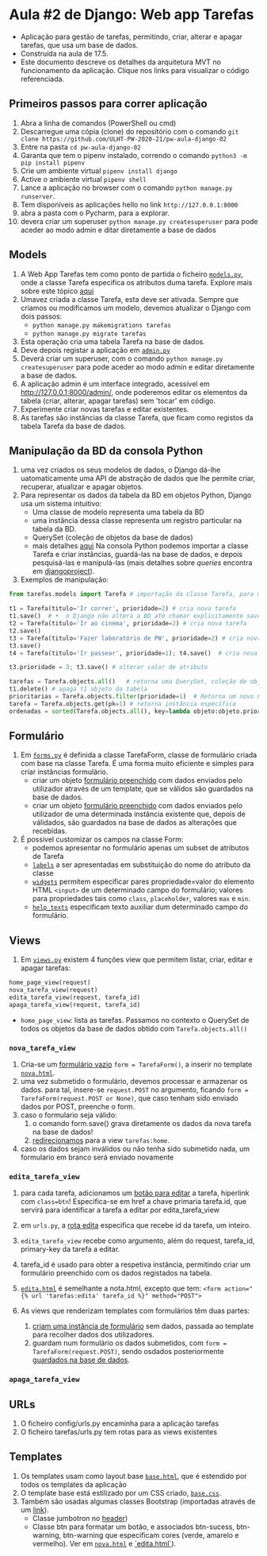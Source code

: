 # Aula #2 de Django: Web app Tarefas 

* Aplicação para gestão de tarefas, permitindo, criar, alterar e apagar tarefas, que usa um base de dados.
* Construída na aula de 17.5.
* Este documento descreve os detalhes da arquitetura MVT no funcionamento da aplicação. Clique nos links para visualizar o código referenciada. 

## Primeiros passos para correr aplicação
1. Abra a linha de comandos (PowerShell ou cmd)
1. Descarregue uma cópia (clone) do repositório com o comando `git clone https://github.com/ULHT-PW-2020-21/pw-aula-django-02` 
1. Entre na pasta  `cd pw-aula-django-02`
1. Garanta que tem o pipenv instalado, correndo o comando `python3 -m pip install pipenv`
1. Crie um ambiente virtual `pipenv install django` 
1. Active o ambiente virtual `pipenv shell`
1. Lance a aplicação no browser com o comando `python manage.py runserver`. 
1. Tem disponíveis as aplicações hello no link `http://127.0.0.1:8000`
1. abra a pasta com o Pycharm, para a explorar.
1. devera criar um superuser `python manage.py createsuperuser` para pode aceder ao modo admin e ditar diretamente a base de dados


## Models
1. A Web App Tarefas tem como ponto de partida o ficheiro [`models.py`](https://github.com/ULHT-PW-2020-21/pw-aula-django-02/blob/master/tarefas/models.py), onde a classe Tarefa especifica os atributos duma tarefa. Explore mais sobre este tópico [aqui](https://docs.djangoproject.com/en/3.2/topics/db/models/) 
2. Umavez criada a classe Tarefa, esta deve ser ativada. Sempre que criamos ou modificamos um modelo, devemos atualizar o Django com dois passos:
    * `python manage.py makemigrations tarefas`
    * `python manage.py migrate tarefas`
3. Esta operação cria uma tabela Tarefa na base de dados. 
3. Deve depois registar a aplicação em [`admin.py`](https://github.com/ULHT-PW-2020-21/pw-aula-django-02/blob/master/tarefas/admin.py)  
3. Deverá criar um superuser, com o comando `python manage.py createsuperuser` para pode aceder ao modo admin e editar diretamente a base de dados.
3. A aplicação admin é um interface integrado, acessível em http://127.0.0.1:8000/admin/, onde poderemos editar os elementos da tabela (criar, alterar, apagar tarefas) sem 'tocar' em código. 
4. Experimente criar novas tarefas e editar existentes.
7. As tarefas são instâncias da classe Tarefa, que ficam como registos da tabela Tarefa da base de dados.


## Manipulação da BD da consola Python
1. uma vez criados os seus modelos de dados, o Django dá-lhe uatomaticamente uma API de abstração de dados que lhe permite criar, recuperar, atualizar e apagar objetos.
2. Para representar os dados da tabela da BD em objetos Python, Django usa um sistema intuitivo:
    * Uma classe de modelo representa uma tabela da BD
    * uma instância dessa classe representa um registro particular na tabela da BD.
    * QuerySet (coleção de objetos da base de dados)
    * mais detalhes [aqui](https://docs.djangoproject.com/en/3.2/topics/db/queries/) 
Na consola Python podemos importar a classe Tarefa e criar instâncias, guardá-las na base de dados, e depois pesquisá-las e manipulá-las (mais detalhes sobre *queries* encontra em [djangoproject](https://docs.djangoproject.com/en/3.2/topics/db/queries/)). 
2. Exemplos de manipulação:
```Python
from tarefas.models import Tarefa # importação da classe Tarefa, para manipular a BD

t1 = Tarefa(titulo='Ir correr', prioridade=2) # cria nova tarefa
t1.save()  # •	o Django não altera a BD até chamar explicitamente save(). corresponde à instrução SQL UPDATE
t2 = Tarefa(titulo='Ir ao cinema', prioridade=2) # cria nova tarefa
t2.save()
t3 = Tarefa(titulo='Fazer laboratório de PW', prioridade=2) # cria nova tarefa
t3.save()
t4 = Tarefa(titulo='Ir passear', prioridade=1); t4.save()  # cria nova tarefa

t3.prioridade = 3; t3.save() # alterar valor de atributo

tarefas = Tarefa.objects.all()   # retorna uma QuerySet, coleção de objetos da base de dados
t1.delete() # apaga t1 objeto da tabela
prioritarias = Tarefa.objects.filter(prioridade=1)  # Retorna um novo QuerySet dos objetos que correspondem aos kwargs de pesquisa fornecidos.
tarefa = Tarefa.objects.get(pk=1) # retorna instância específica
ordenadas = sorted(Tarefa.objects.all(), key=lambda objeto:objeto.prioridade)
```

## Formulário
1. Em [`forms.py`](https://github.com/ULHT-PW-2020-21/pw-aula-django-02/blob/21a2f865f02eeb36007ac3e4916cc0dc69835c6b/tarefas/forms.py) é definida a classe TarefaForm, classe de formulário criada com base na classe Tarefa. É uma forma muito eficiente e simples para criar instâncias formulário. 
    * criar um objeto [formulário preenchido](https://github.com/ULHT-PW-2020-21/pw-aula-django-02/blob/master/tarefas/views.py#L17) com dados enviados pelo utilizador através de um template, que se válidos são guardados na base de dados.
    * criar um objeto [formulário preenchido](https://github.com/ULHT-PW-2020-21/pw-aula-django-02/blob/master/tarefas/views.py#L29) com dados enviados pelo utilizador de uma determinada instância existente que, depois de válidados, são guardados na base de dados as alterações que recebidas.
2. É possível customizar os campos na classe Form:
    * podemos apresentar no formulário apenas um subset de atributos de Tarefa
    * [`labels`](https://github.com/ULHT-PW-2020-21/pw-aula-django-02/blob/21a2f865f02eeb36007ac3e4916cc0dc69835c6b/tarefas/forms.py#L18) a ser apresentadas em substituição do nome do atributo da classe 
    * [`widgets`](https://github.com/ULHT-PW-2020-21/pw-aula-django-02/blob/21a2f865f02eeb36007ac3e4916cc0dc69835c6b/tarefas/forms.py#L11) permitem especificar pares propriedade=valor do elemento HTML `<input>` de um determinado campo do formulário; valores para propriedades tais como `class`, `placeholder`, valores `max` e `min`. 
    * [`help_texts`](https://github.com/ULHT-PW-2020-21/pw-aula-django-02/blob/21a2f865f02eeb36007ac3e4916cc0dc69835c6b/tarefas/forms.py#L25) especificam texto auxiliar dum determinado campo do formulário.


## Views
1. Em [`views.py`](https://github.com/ULHT-PW-2020-21/pw-aula-django-02/blob/master/tarefas/views.py) existem 4 funções view que permitem listar, criar, editar e apagar tarefas:
```Python 
home_page_view(request)
nova_tarefa_view(request)
edita_tarefa_view(request, tarefa_id)
apaga_tarefa_view(request, tarefa_id)
```
   
   * `home_page_view`: lista as tarefas. Passamos no contexto o QuerySet de todos os objetos da base de dados obtido com `Tarefa.objects.all()`


### `nova_tarefa_view`

1. Cria-se um [formulário vazio](https://github.com/ULHT-PW-2020-21/pw-aula-django-02/blob/master/tarefas/views.py#L17) `form = TarefaForm()`, a inserir no template [`nova.html`](https://github.com/ULHT-PW-2020-21/pw-aula-django-02/blob/master/tarefas/templates/tarefas/nova.html#L8).
1. uma vez submetido o formulário, devemos processar e armazenar os dados. para tal, insere-se `request.POST` no argumento, ficando `form = TarefaForm(request.POST or None)`, que caso tenham sido enviado dados por POST, preenche o form. 
1.	caso o formulario seja válido:
    1. o comando form.save() grava diretamente os dados da nova tarefa na base de dados!
    1. [redirecionamos](https://github.com/ULHT-PW-2020-21/pw-aula-django-02/blob/e784009df93d7ba80abe3ccb2c7d3b90ae55ee2e/tarefas/views.py#L20) para a view `tarefas:home`.
4. caso os dados sejam inválidos ou não tenha sido submetido nada, um formulario em branco será enviado novamente

### `edita_tarefa_view`
1. para cada tarefa, adicionamos um [botão para editar](https://github.com/ULHT-PW-2020-21/pw-aula-django-02/blob/e784009df93d7ba80abe3ccb2c7d3b90ae55ee2e/tarefas/templates/tarefas/home.html#L23) a tarefa, hiperlink com `class=btn`! Especifica-se em href a chave primaria tarefa.id, que servirá para identificar a tarefa a editar por edita_tarefa_view
2. em `urls.py`, a [rota edita](https://github.com/ULHT-PW-2020-21/pw-aula-django-02/blob/e784009df93d7ba80abe3ccb2c7d3b90ae55ee2e/tarefas/urls.py#L11) especifica que recebe id da tarefa, um inteiro.
3. `edita_tarefa_view` recebe como argumento, além do request, tarefa_id, primary-key da tarefa a editar.  
4. tarefa_id é usado para obter a respetiva instância, permitindo criar um formulário preenchido com os dados registados na tabela. 
5. [`edita.html`](https://github.com/ULHT-PW-2020-21/pw-aula-django-02/blob/master/tarefas/templates/tarefas/edita.html) é semelhante a nota.html, excepto que tem:
    `<form action="{% url 'tarefas:edita' tarefa_id %}" method="POST">`



5. As views que renderizam templates com formulários têm duas partes:
    1. [criam uma instância de formulário](https://github.com/ULHT-PW-2020-21/pw-aula-django-02/blob/master/tarefas/views.py#L17) sem dados, passada ao template para recolher dados dos utilizadores.
    2. guardam num formulário os dados submetidos, com `form = TarefaForm(request.POST)`, sendo osdados posteriormente [guardados na base de dados](https://github.com/ULHT-PW-2020-21/pw-aula-django-02/blob/master/tarefas/views.py#L19).

### `apaga_tarefa_view`


## URLs
1. O ficheiro config/urls.py encaminha para a aplicação tarefas
2. O ficheiro tarefas/urls.py tem rotas para as views existentes


## Templates
1. Os templates usam como layout base [`base.html`](https://github.com/ULHT-PW-2020-21/pw-aula-django-02/blob/master/tarefas/templates/tarefas/base.html), que é estendido por todos os templates da aplicação
1. O template base está estilizado por um CSS criado, [`base.css`](https://github.com/ULHT-PW-2020-21/pw-aula-django-02/blob/master/tarefas/static/tarefas/base.css). 
2. Também são usadas algumas classes Bootstrap (importadas através de um [link](https://github.com/ULHT-PW-2020-21/pw-aula-django-02/blob/master/tarefas/templates/tarefas/base.html#L7)). 
    * Classe jumbotron no [header](https://github.com/ULHT-PW-2020-21/pw-aula-django-02/blob/master/tarefas/templates/tarefas/base.html#L12)) 
    * Classe btn para formatar um botão, e associados btn-sucess, btn-warning, btn-warning que especificam cores (verde, amarelo e vermelho). Ver em [`nova.html`](https://github.com/ULHT-PW-2020-21/pw-aula-django-02/blob/master/tarefas/templates/tarefas/nova.html) e [`edita.html´](https://github.com/ULHT-PW-2020-21/pw-aula-django-02/blob/master/tarefas/templates/tarefas/edita.html#L9)).
